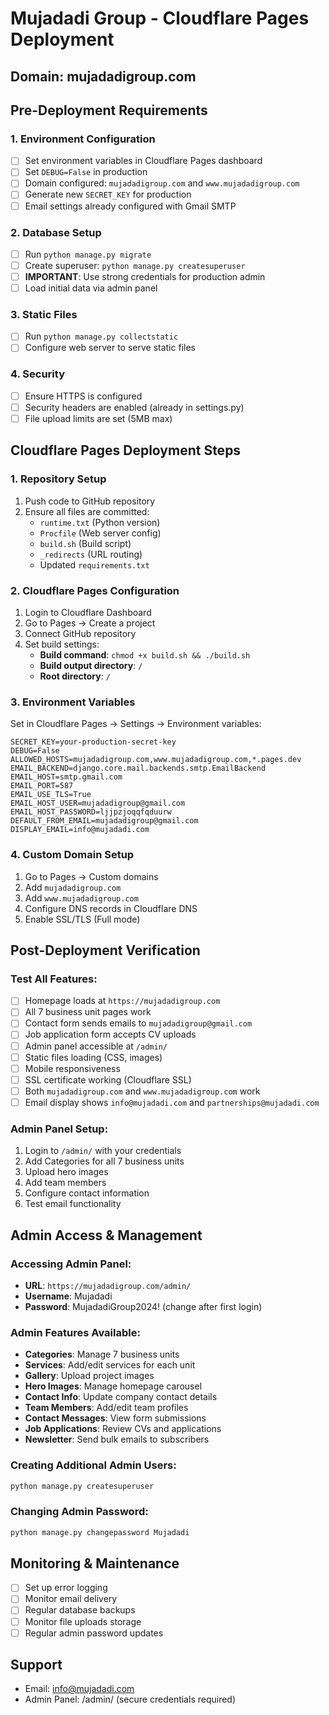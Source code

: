 # Mujadadi Group - Cloudflare Pages Deployment

## Domain: mujadadigroup.com

## Pre-Deployment Requirements

### 1. Environment Configuration
- [ ] Set environment variables in Cloudflare Pages dashboard
- [ ] Set `DEBUG=False` in production
- [ ] Domain configured: `mujadadigroup.com` and `www.mujadadigroup.com`
- [ ] Generate new `SECRET_KEY` for production
- [ ] Email settings already configured with Gmail SMTP

### 2. Database Setup
- [ ] Run `python manage.py migrate`
- [ ] Create superuser: `python manage.py createsuperuser`
- [ ] **IMPORTANT**: Use strong credentials for production admin
- [ ] Load initial data via admin panel

### 3. Static Files
- [ ] Run `python manage.py collectstatic`
- [ ] Configure web server to serve static files

### 4. Security
- [ ] Ensure HTTPS is configured
- [ ] Security headers are enabled (already in settings.py)
- [ ] File upload limits are set (5MB max)

## Cloudflare Pages Deployment Steps

### 1. Repository Setup
1. Push code to GitHub repository
2. Ensure all files are committed:
   - `runtime.txt` (Python version)
   - `Procfile` (Web server config)
   - `build.sh` (Build script)
   - `_redirects` (URL routing)
   - Updated `requirements.txt`

### 2. Cloudflare Pages Configuration
1. Login to Cloudflare Dashboard
2. Go to Pages → Create a project
3. Connect GitHub repository
4. Set build settings:
   - **Build command**: `chmod +x build.sh && ./build.sh`
   - **Build output directory**: `/`
   - **Root directory**: `/`

### 3. Environment Variables
Set in Cloudflare Pages → Settings → Environment variables:
```
SECRET_KEY=your-production-secret-key
DEBUG=False
ALLOWED_HOSTS=mujadadigroup.com,www.mujadadigroup.com,*.pages.dev
EMAIL_BACKEND=django.core.mail.backends.smtp.EmailBackend
EMAIL_HOST=smtp.gmail.com
EMAIL_PORT=587
EMAIL_USE_TLS=True
EMAIL_HOST_USER=mujadadigroup@gmail.com
EMAIL_HOST_PASSWORD=ljjpzjoqqfqduurw
DEFAULT_FROM_EMAIL=mujadadigroup@gmail.com
DISPLAY_EMAIL=info@mujadadi.com
```

### 4. Custom Domain Setup
1. Go to Pages → Custom domains
2. Add `mujadadigroup.com`
3. Add `www.mujadadigroup.com`
4. Configure DNS records in Cloudflare DNS
5. Enable SSL/TLS (Full mode)

## Post-Deployment Verification

### Test All Features:
- [ ] Homepage loads at `https://mujadadigroup.com`
- [ ] All 7 business unit pages work
- [ ] Contact form sends emails to `mujadadigroup@gmail.com`
- [ ] Job application form accepts CV uploads
- [ ] Admin panel accessible at `/admin/`
- [ ] Static files loading (CSS, images)
- [ ] Mobile responsiveness
- [ ] SSL certificate working (Cloudflare SSL)
- [ ] Both `mujadadigroup.com` and `www.mujadadigroup.com` work
- [ ] Email display shows `info@mujadadi.com` and `partnerships@mujadadi.com`

### Admin Panel Setup:
1. Login to `/admin/` with your credentials
2. Add Categories for all 7 business units
3. Upload hero images
4. Add team members
5. Configure contact information
6. Test email functionality

## Admin Access & Management

### Accessing Admin Panel:
- **URL**: `https://mujadadigroup.com/admin/`
- **Username**: Mujadadi
- **Password**: MujadadiGroup2024! (change after first login)

### Admin Features Available:
- **Categories**: Manage 7 business units
- **Services**: Add/edit services for each unit
- **Gallery**: Upload project images
- **Hero Images**: Manage homepage carousel
- **Contact Info**: Update company contact details
- **Team Members**: Add/edit team profiles
- **Contact Messages**: View form submissions
- **Job Applications**: Review CVs and applications
- **Newsletter**: Send bulk emails to subscribers

### Creating Additional Admin Users:
```bash
python manage.py createsuperuser
```

### Changing Admin Password:
```bash
python manage.py changepassword Mujadadi
```

## Monitoring & Maintenance
- [ ] Set up error logging
- [ ] Monitor email delivery
- [ ] Regular database backups
- [ ] Monitor file uploads storage
- [ ] Regular admin password updates

## Support
- Email: info@mujadadi.com
- Admin Panel: /admin/ (secure credentials required)